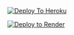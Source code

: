 [![Deploy To Heroku](https://www.herokucdn.com/deploy/button.svg)](https://dashboard.heroku.com/new?template=https://github.com/Zenith-Officia/Leak-Txt-Uploader-Working.git)

[![Deploy to Render](https://render.com/images/deploy-to-render-button.svg)](https://render.com/deploy?repo=https://github.com/I-Devil-69/Leak-Txt-Uploader-Working)
